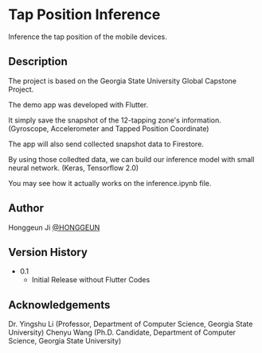 # Tap Position Inference

Inference the tap position of the mobile devices.

## Description

The project is based on the Georgia State University Global Capstone Project.

The demo app was developed with Flutter. 

It simply save the snapshot of the 12-tapping zone's information. (Gyroscope, Accelerometer and Tapped Position Coordinate)

The app will also send collected snapshot data to Firestore.

By using those colledted data, we can build our inference model with small neural network. (Keras, Tensorflow 2.0)

You may see how it actually works on the inference.ipynb file.

## Author

Honggeun Ji
[@HONGGEUN](https://www.linkedin.com/in/honggeunji/)

## Version History

* 0.1
    * Initial Release without Flutter Codes

## Acknowledgements
Dr. Yingshu Li (Professor, Department of Computer Science, Georgia State University)
Chenyu Wang (Ph.D. Candidate, Department of Computer Science, Georgia State University)
